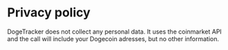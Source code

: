 # Privacy policy

DogeTracker does not collect any personal data. It uses the coinmarket API and the call will include your Dogecoin adresses, but no other information.
